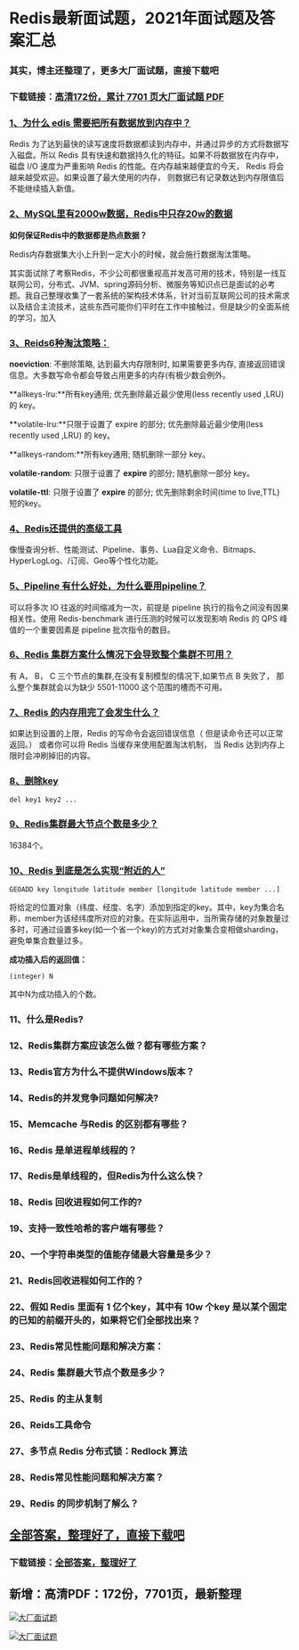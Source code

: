 # Redis最新面试题，2021年面试题及答案汇总

### 其实，博主还整理了，更多大厂面试题，直接下载吧

### 下载链接：[高清172份，累计 7701 页大厂面试题  PDF](https://github.com/souyunku/DevBooks/blob/master/docs/index.md)



### [1、为什么 edis 需要把所有数据放到内存中？](https://github.com/souyunku/DevBooks/blob/master/docs/Redis/Redis最新面试题，2021年面试题及答案汇总.md#1为什么-edis-需要把所有数据放到内存中)  


Redis 为了达到最快的读写速度将数据都读到内存中，并通过异步的方式将数据写入磁盘。所以 Redis 具有快速和数据持久化的特征。如果不将数据放在内存中， 磁盘 I/O 速度为严重影响 Redis 的性能。在内存越来越便宜的今天， Redis 将会越来越受欢迎。如果设置了最大使用的内存， 则数据已有记录数达到内存限值后不能继续插入新值。


### [2、MySQL里有2000w数据，Redis中只存20w的数据](https://github.com/souyunku/DevBooks/blob/master/docs/Redis/Redis最新面试题，2021年面试题及答案汇总.md#2mysql里有2000w数据redis中只存20w的数据)  


**如何保证Redis中的数据都是热点数据？**

Redis内存数据集大小上升到一定大小的时候，就会施行数据淘汰策略。

其实面试除了考察Redis，不少公司都很重视高并发高可用的技术，特别是一线互联网公司，分布式、JVM、spring源码分析、微服务等知识点已是面试的必考题。我自己整理收集了一套系统的架构技术体系，针对当前互联网公司的技术需求以及结合主流技术，这些东西可能你们平时在工作中接触过，但是缺少的全面系统的学习，加入
### [3、Reids6种淘汰策略：](https://github.com/souyunku/DevBooks/blob/master/docs/Redis/Redis最新面试题，2021年面试题及答案汇总.md#3reids6种淘汰策略：)  


**noeviction**: 不删除策略, 达到最大内存限制时, 如果需要更多内存, 直接返回错误信息。大多数写命令都会导致占用更多的内存(有极少数会例外。

**allkeys-lru:**所有key通用; 优先删除最近最少使用(less recently used ,LRU) 的 key。

**volatile-lru:**只限于设置了 expire 的部分; 优先删除最近最少使用(less recently used ,LRU) 的 key。

**allkeys-random:**所有key通用; 随机删除一部分 key。

**volatile-random**: 只限于设置了 **expire** 的部分; 随机删除一部分 key。

**volatile-ttl**: 只限于设置了 **expire** 的部分; 优先删除剩余时间(time to live,TTL) 短的key。


### [4、Redis还提供的高级工具](https://github.com/souyunku/DevBooks/blob/master/docs/Redis/Redis最新面试题，2021年面试题及答案汇总.md#4redis还提供的高级工具)  


像慢查询分析、性能测试、Pipeline、事务、Lua自定义命令、Bitmaps、HyperLogLog、/订阅、Geo等个性化功能。


### [5、Pipeline 有什么好处，为什么要用pipeline？](https://github.com/souyunku/DevBooks/blob/master/docs/Redis/Redis最新面试题，2021年面试题及答案汇总.md#5pipeline-有什么好处为什么要用pipeline)  


可以将多次 IO 往返的时间缩减为一次，前提是 pipeline 执行的指令之间没有因果相关性。使用 Redis-benchmark 进行压测的时候可以发现影响 Redis 的 QPS 峰值的一个重要因素是 pipeline 批次指令的数目。


### [6、Redis 集群方案什么情况下会导致整个集群不可用？](https://github.com/souyunku/DevBooks/blob/master/docs/Redis/Redis最新面试题，2021年面试题及答案汇总.md#6redis-集群方案什么情况下会导致整个集群不可用)  


有 A， B， C 三个节点的集群,在没有复制模型的情况下,如果节点 B 失败了， 那么整个集群就会以为缺少 5501-11000 这个范围的槽而不可用。


### [7、Redis 的内存用完了会发生什么？](https://github.com/souyunku/DevBooks/blob/master/docs/Redis/Redis最新面试题，2021年面试题及答案汇总.md#7redis-的内存用完了会发生什么)  


如果达到设置的上限，Redis 的写命令会返回错误信息（ 但是读命令还可以正常返回。） 或者你可以将 Redis 当缓存来使用配置淘汰机制， 当 Redis 达到内存上限时会冲刷掉旧的内容。


### [8、删除key](https://github.com/souyunku/DevBooks/blob/master/docs/Redis/Redis最新面试题，2021年面试题及答案汇总.md#8删除key)  


```
del key1 key2 ...
```


### [9、Redis集群最大节点个数是多少？](https://github.com/souyunku/DevBooks/blob/master/docs/Redis/Redis最新面试题，2021年面试题及答案汇总.md#9redis集群最大节点个数是多少)  


16384个。


### [10、Redis 到底是怎么实现“附近的人”](https://github.com/souyunku/DevBooks/blob/master/docs/Redis/Redis最新面试题，2021年面试题及答案汇总.md#10redis-到底是怎么实现“附近的人)  


```
GEOADD key longitude latitude member [longitude latitude member ...]
```

将给定的位置对象（纬度、经度、名字）添加到指定的key。其中，key为集合名称，member为该经纬度所对应的对象。在实际运用中，当所需存储的对象数量过多时，可通过设置多key(如一个省一个key)的方式对对象集合变相做sharding，避免单集合数量过多。

**成功插入后的返回值：**

```
(integer) N
```

其中N为成功插入的个数。



### 11、什么是Redis?
### 12、Redis集群方案应该怎么做？都有哪些方案？
### 13、Redis官方为什么不提供Windows版本？
### 14、Redis的并发竞争问题如何解决?
### 15、Memcache 与Redis 的区别都有哪些？
### 16、Redis 是单进程单线程的？
### 17、Redis是单线程的，但Redis为什么这么快？
### 18、Redis 回收进程如何工作的?
### 19、支持一致性哈希的客户端有哪些？
### 20、一个字符串类型的值能存储最大容量是多少？
### 21、Redis回收进程如何工作的？
### 22、假如 Redis 里面有 1 亿个key，其中有 10w 个key 是以某个固定的已知的前缀开头的，如果将它们全部找出来？
### 23、Redis常见性能问题和解决方案：
### 24、Redis 集群最大节点个数是多少？
### 25、Redis 的主从复制
### 26、Reids工具命令
### 27、多节点 Redis 分布式锁：Redlock 算法
### 28、Redis常见性能问题和解决方案？
### 29、Redis 的同步机制了解么？




## [全部答案，整理好了，直接下载吧](https://gitee.com/souyunku/DevBooks/blob/master/docs/daan.md)

### 下载链接：[全部答案，整理好了](https://gitee.com/souyunku/DevBooks/blob/master/docs/daan.md)




## 新增：高清PDF：172份，7701页，最新整理

[![大厂面试题](https://www.souyunku.com/wp-content/uploads/weixin/mst.png "架构师专栏")](https://www.souyunku.com/wp-content/uploads/weixin/githup-weixin.png "架构师专栏")

[![大厂面试题](https://www.souyunku.com/wp-content/uploads/weixin/githup-weixin.png "架构师专栏")](https://www.souyunku.com/wp-content/uploads/weixin/githup-weixin.png "架构师专栏")
